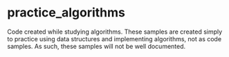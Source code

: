 # practice_algorithms
Code created while studying algorithms. These samples are created simply to practice using data structures and implementing algorithms, not as code samples. As such, these samples will not be well documented. 
